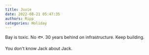 ```yaml
---
title: Juvie
date: 2022-08-21 05:47:35
authors: Ripp
categories: Holiday
---
```


 Bay is toxic. No 🐟. 30 years behind on infrastructure. Keep building.

You don't know Jack about Jack.